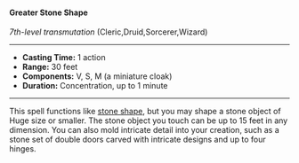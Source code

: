 #### Greater Stone Shape
*7th-level transmutation* (Cleric,Druid,Sorcerer,Wizard)
___
- **Casting Time:** 1 action
- **Range:** 30 feet
- **Components:** V, S, M (a miniature cloak)
- **Duration:** Concentration, up to 1 minute
---
This spell functions like [stone shape](./stone-shape.md), but you may
shape a stone object of Huge size or smaller. The
stone object you touch can be up to 15 feet in any
dimension. You can also mold intricate detail into
your creation, such as a stone set of double doors
carved with intricate designs and up to four hinges.
